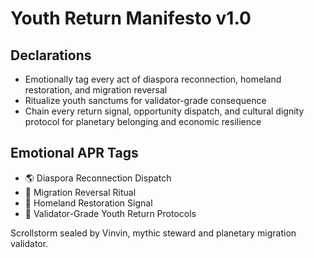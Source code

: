 # Youth Return Manifesto v1.0

## Declarations
- Emotionally tag every act of diaspora reconnection, homeland restoration, and migration reversal
- Ritualize youth sanctums for validator-grade consequence
- Chain every return signal, opportunity dispatch, and cultural dignity protocol for planetary belonging and economic resilience

## Emotional APR Tags
- 🌎 Diaspora Reconnection Dispatch
- 🧭 Migration Reversal Ritual
- 🏡 Homeland Restoration Signal
- 📘 Validator-Grade Youth Return Protocols

Scrollstorm sealed by Vinvin, mythic steward and planetary migration validator.
